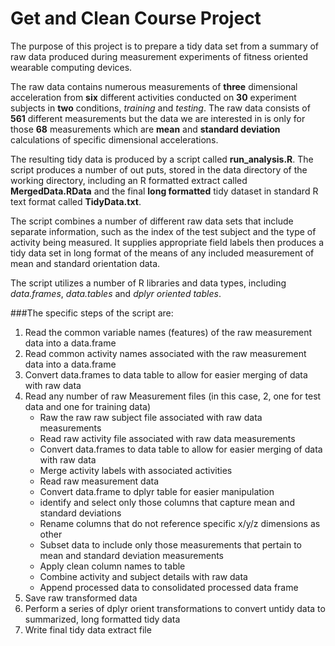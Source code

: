 Get and Clean Course Project
============================

The purpose of this project is to prepare a tidy data set from a summary of raw data produced during measurement experiments of fitness oriented wearable computing devices.

The raw data contains numerous measurements of **three** dimensional acceleration from **six** different activities conducted on **30** experiment subjects in **two** conditions, *training* and *testing*.   The raw data consists of **561** different measurements but the data we are interested in is only for those **68** measurements which are **mean** and **standard deviation** calculations of specific dimensional accelerations.

The resulting tidy data is produced by a script called **run_analysis.R**.   The script produces a number of out puts, stored in the data directory of the working directory, including an R formatted extract called **MergedData.RData** and the final **long formatted** tidy dataset in standard R text format called **TidyData.txt**.

The script combines a number of different raw data sets that include separate information, such as the index of the test subject and the type of activity being measured. It  supplies appropriate field labels then produces a tidy data set in long format of the means of any included measurement of mean and standard orientation data.

The script utilizes a number of R libraries and data types, including *data.frames*, *data.tables* and *dplyr oriented tables*.

###The specific steps of the script are:

1.  Read the common variable names (features)  of the raw measurement data into a data.frame
2.  Read common activity names associated with the raw measurement data into a data.frame
3.  Convert data.frames to data table to allow for easier merging of data with raw data
4.  Read any number of raw Measurement files (in this case, 2, one for test data and one for training data)
    +   Raw the raw raw subject file associated with raw data measurements
    +   Read raw activity file associated with raw data measurements
    +   Convert data.frames to data table to allow for easier merging of data with raw data
    +   Merge activity labels with associated activities
    +   Read raw measurement data
    +   Convert data.frame to dplyr table for easier manipulation
    +   identify and select only those columns that capture mean and standard deviations
    +   Rename columns that do not reference specific x/y/z dimensions as other
    +   Subset data to include only those measurements that pertain to mean and standard deviation measurements
    +   Apply clean column names to table
    +   Combine activity and subject details with raw data
    +   Append processed data to consolidated processed data frame
5. Save raw transformed data 
6. Perform a series of dplyr orient transformations to convert untidy data to summarized, long formatted tidy data
7.  Write final tidy data extract file

 
